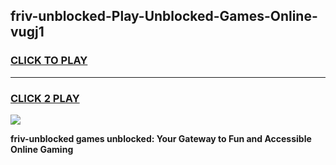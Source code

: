 
## friv-unblocked-Play-Unblocked-Games-Online-vugj1
<h3>
<a href="https://premium76.site?title=friv-unblocked&ref=25A">CLICK TO PLAY</a></h3>
<hr>

<h3>
<a href="https://premium76.site?title=friv-unblocked&ref=25A">CLICK 2 PLAY</a>
  
</h3>

<a href="https://premium76.site?title=friv-unblocked&ref=25A"><img src="https://clearcache.store/games.png"></a>


**friv-unblocked games unblocked: Your Gateway to Fun and Accessible Online Gaming**
